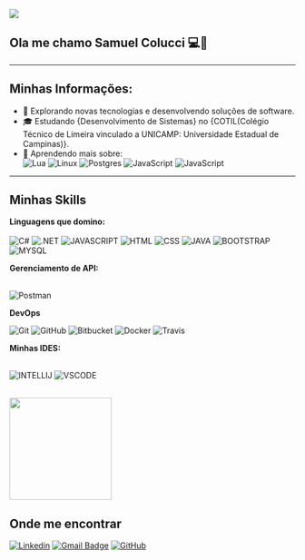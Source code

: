 ![](https://komarev.com/ghpvc/?username=Coluccibravo&color=006bed)

## Ola me chamo Samuel Colucci 💻👾

---

## Minhas Informações:

- 🤔 Explorando novas tecnologias e desenvolvendo soluções de software.<br>
- 🎓 Estudando {Desenvolvimento de Sistemas} no {COTIL(Colégio Técnico de Limeira vinculado a UNICAMP: Universidade Estadual de Campinas)}.
- 🌱 Aprendendo mais sobre: <br>
 ![Lua](https://img.shields.io/badge/Lua-2C2D72?style=for-the-badge&logo=lua&logoColor=white)
 ![Linux](https://img.shields.io/badge/Linux-E34F26?style=for-the-badge&logo=linux&logoColor=black)
 ![Postgres](https://img.shields.io/badge/PostgreSQL-316192?style=for-the-badge&logo=postgresql&logoColor=white)
 ![JavaScript](https://img.shields.io/badge/JavaScript-F7DF1E?style=for-the-badge&logo=javascript&logoColor=black)
 ![JavaScript](https://img.shields.io/badge/Node.js-43853D?style=for-the-badge&logo=node.js&logoColor=white)

---

## Minhas Skills

**Linguagens que domino:**<br><br>
![C#](https://img.shields.io/badge/C%23-239120?style=for-the-badge&logo=c-sharp&logoColor=white)
![.NET](https://img.shields.io/badge/.NET-5C2D91?style=for-the-badge&logo=.net&logoColor=white)
![JAVASCRIPT](https://img.shields.io/badge/JavaScript-F7DF1E?style=for-the-badge&logo=javascript&logoColor=black)
![HTML](https://img.shields.io/badge/HTML5-E34F26?style=for-the-badge&logo=html5&logoColor=white)
![CSS](https://img.shields.io/badge/CSS3-1572B6?style=for-the-badge&logo=css3&logoColor=white)
![JAVA](https://img.shields.io/badge/Java-ED8B00?style=for-the-badge&logo=java&logoColor=white)
![BOOTSTRAP](https://img.shields.io/badge/Bootstrap-563D7C?style=for-the-badge&logo=bootstrap&logoColor=white)
![MYSQL](https://img.shields.io/badge/MySQL-00000F?style=for-the-badge&logo=mysql&logoColor=white)


**Gerenciamento de API:**<br><br>

![Postman](https://img.shields.io/badge/-Postman-333333?style=flat&logo=postman)

**DevOps**

![Git](https://img.shields.io/badge/-Git-333333?style=flat&logo=git)
![GitHub](https://img.shields.io/badge/-GitHub-333333?style=flat&logo=github)
![Bitbucket](https://img.shields.io/badge/-Bitbucket-333333?style=flat&logo=bitbucket)
![Docker](https://img.shields.io/badge/-Docker-333333?style=flat&logo=docker)
![Travis](https://img.shields.io/badge/-Travis-333333?style=flat&logo=travis)

**Minhas IDES:**<br><br>

![INTELLIJ](https://img.shields.io/badge/-Intellij-333333?style=flat&logo=intellij-idea&logoColor=00000)
![VSCODE](https://img.shields.io/badge/-Visual%20Studio%20Code-333333?style=flat&logo=visual-studio-code&logoColor=007ACC)

<br/>

<a href="https://github.com/iuricode" title="Meu Perfil">
  <img height="180em" src="https://github-readme-stats.vercel.app/api?username=Coluccibravo&theme=dracula&show_icons=true" />
</a>

## Onde me encontrar

[![Linkedin](https://img.shields.io/badge/-username-blue?style=flat-square&logo=Linkedin&logoColor=white&link=LINK-DO-SEU-LINKEDIN)](LINK-DO-SEU-LINKEDIN)
[![Gmail Badge](https://img.shields.io/badge/-seuemail@email.com-006bed?style=flat-square&logo=Gmail&logoColor=white&link=mailto:SEU-EMAIL)](mailto:SEU-EMAIL)
[![GitHub](https://img.shields.io/github/followers/iuricode?label=follow&style=social)](LINK-DO-SEU-GITHUB)
